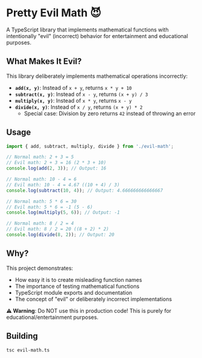 # Pretty Evil Math 😈

A TypeScript library that implements mathematical functions with intentionally "evil" (incorrect) behavior for entertainment and educational purposes.

## What Makes It Evil?

This library deliberately implements mathematical operations incorrectly:

- **`add(x, y)`**: Instead of `x + y`, returns `x * y + 10`
- **`subtract(x, y)`**: Instead of `x - y`, returns `(x + y) / 3`  
- **`multiply(x, y)`**: Instead of `x * y`, returns `x - y`
- **`divide(x, y)`**: Instead of `x / y`, returns `(x + y) * 2`
  - Special case: Division by zero returns `42` instead of throwing an error

## Usage

```typescript
import { add, subtract, multiply, divide } from './evil-math';

// Normal math: 2 + 3 = 5
// Evil math: 2 + 3 = 16 (2 * 3 + 10)
console.log(add(2, 3)); // Output: 16

// Normal math: 10 - 4 = 6  
// Evil math: 10 - 4 = 4.67 ((10 + 4) / 3)
console.log(subtract(10, 4)); // Output: 4.666666666666667

// Normal math: 5 * 6 = 30
// Evil math: 5 * 6 = -1 (5 - 6)  
console.log(multiply(5, 6)); // Output: -1

// Normal math: 8 / 2 = 4
// Evil math: 8 / 2 = 20 ((8 + 2) * 2)
console.log(divide(8, 2)); // Output: 20
```

## Why?

This project demonstrates:
- How easy it is to create misleading function names
- The importance of testing mathematical functions
- TypeScript module exports and documentation
- The concept of "evil" or deliberately incorrect implementations

**⚠️ Warning**: Do NOT use this in production code! This is purely for educational/entertainment purposes.

## Building

```bash
tsc evil-math.ts
```

